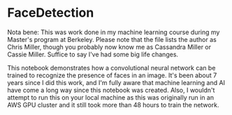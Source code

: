 # FaceDetection
Nota bene: This was work done in my machine learning course during my Master's program at Berkeley. Please note that the file lists the author as Chris Miller, though you probably now know me as Cassandra Miller or Cassie Miller.  Suffice to say I've had some big life changes.

This notebook demonstrates how a convolutional neural network can be trained to recognize the presence of faces in an image. It's been about 7 years since I did this work, and I'm fully aware that machine learning and AI have come a long way since this notebook was created. Also, I wouldn't attempt to run this on your local machine as this was originally run in an AWS GPU cluster and it still took more than 48 hours to train the network.
